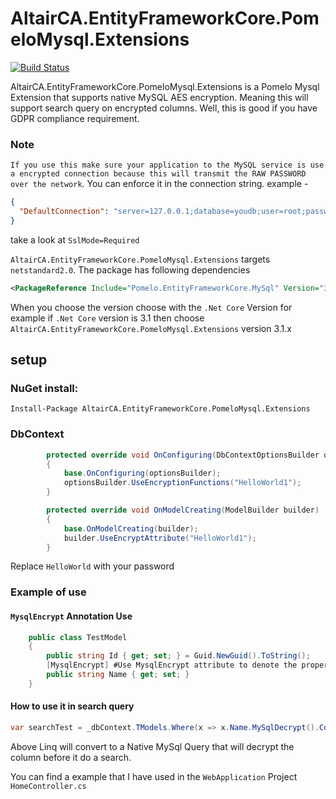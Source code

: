 # AltairCA.EntityFrameworkCore.PomeloMysql.Extensions
[![Build Status](https://jenkins.altairsl.us/buildStatus/icon?job=Pomelo+Mysql+Encrypt%2FPublish)](https://jenkins.altairsl.us/view/Nugets/job/Pomelo%20Mysql%20Encrypt/job/Publish/)

AltairCA.EntityFrameworkCore.PomeloMysql.Extensions is a Pomelo Mysql Extension that supports native MySQL AES encryption. Meaning this will support search query on encrypted columns. Well, this is good if you have GDPR compliance requirement.

### Note
`If you use this make sure your application to the MySQL service is use a encrypted connection because this will transmit the RAW PASSWORD over the network`. You can enforce it in the connection string. example -
```json
{
  "DefaultConnection": "server=127.0.0.1;database=youdb;user=root;password=;persistsecurityinfo=True;port=3306;SslMode=Required;CharSet=utf8mb4;"
}
```
take a look at `SslMode=Required`

`AltairCA.EntityFrameworkCore.PomeloMysql.Extensions` targets `netstandard2.0`. The package has following dependencies

```xml
<PackageReference Include="Pomelo.EntityFrameworkCore.MySql" Version="3.1.1" />
```

When you choose the version choose with the `.Net Core` Version for example if `.Net Core` version is 3.1 then choose `AltairCA.EntityFrameworkCore.PomeloMysql.Extensions` version 3.1.x

## setup

### NuGet install:

`Install-Package AltairCA.EntityFrameworkCore.PomeloMysql.Extensions`

### DbContext

```c#
        protected override void OnConfiguring(DbContextOptionsBuilder optionsBuilder)
        {
            base.OnConfiguring(optionsBuilder);
            optionsBuilder.UseEncryptionFunctions("HelloWorld1");
        }

        protected override void OnModelCreating(ModelBuilder builder)
        {
            base.OnModelCreating(builder);
            builder.UseEncryptAttribute("HelloWorld1");
        }
```

Replace `HelloWorld` with your password

### Example of use

#### `MysqlEncrypt` Annotation Use
```c#
    public class TestModel
    {
        public string Id { get; set; } = Guid.NewGuid().ToString();
        [MysqlEncrypt] #Use MysqlEncrypt attribute to denote the property must be encrypt in database
        public string Name { get; set; }
    }
```
#### How to use it in search query
```c#
var searchTest = _dbContext.TModels.Where(x => x.Name.MySqlDecrypt().Contains("test")).ToList();
```

Above Linq will convert to a Native MySql Query that will decrypt the column before it do a search.

You can find a example that I have used in the `WebApplication` Project `HomeController.cs`
